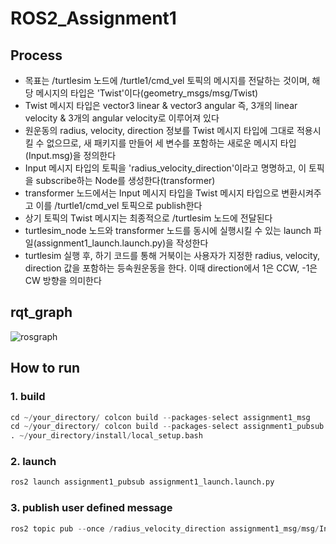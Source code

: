 # ROS2_Assignment1

## Process
* 목표는 /turtlesim 노드에 /turtle1/cmd_vel 토픽의 메시지를 전달하는 것이며, 해당 메시지의 타입은 'Twist'이다(geometry_msgs/msg/Twist)
* Twist 메시지 타입은 vector3 linear & vector3 angular 즉, 3개의 linear velocity & 3개의 angular velocity로 이루어져 있다
* 원운동의 radius, velocity, direction 정보를 Twist 메시지 타입에 그대로 적용시킬 수 없으므로, 새 패키지를 만들어 세 변수를 포함하는 새로운 메시지 타입(Input.msg)을 정의한다
* Input 메시지 타입의 토픽을 'radius_velocity_direction'이라고 명명하고, 이 토픽을 subscribe하는 Node를 생성한다(transformer)
* transformer 노드에서는 Input 메시지 타입을 Twist 메시지 타입으로 변환시켜주고 이를 /turtle1/cmd_vel 토픽으로 publish한다
* 상기 토픽의 Twist 메시지는 최종적으로 /turtlesim 노드에 전달된다
* turtlesim_node 노드와 transformer 노드를 동시에 실행시킬 수 있는 launch 파일(assignment1_launch.launch.py)을 작성한다
* turtlesim 실행 후, 하기 코드를 통해 거북이는 사용자가 지정한 radius, velocity, direction 값을 포함하는 등속원운동을 한다. 이때 direction에서 1은 CCW, -1은 CW 방향을 의미한다

## rqt_graph

![rosgraph](https://user-images.githubusercontent.com/80100520/148633855-2bb05142-693e-4861-92f6-22f133d0d794.png)

## How to run
### 1. build
```python
cd ~/your_directory/ colcon build --packages-select assignment1_msg
cd ~/your_directory/ colcon build --packages-select assignment1_pubsub
. ~/your_directory/install/local_setup.bash
```

### 2. launch
```python
ros2 launch assignment1_pubsub assignment1_launch.launch.py
```

### 3. publish user defined message
```python
ros2 topic pub --once /radius_velocity_direction assignment1_msg/msg/Input "{radius: your_value, velocity: your_value, direction: 1 or -1}"
```
